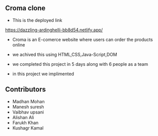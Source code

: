 ## Croma clone

- This is the deployed link

https://dazzling-ardinghelli-bb8d54.netlify.app/

- Croma is an E-comerce website where users can order the products online

- we achived this using HTML,CSS,Java-Script,DOM

- we completed this project in 5 days along with 6 people as a team

- in this project we implimented 

## Contributors

- Madhan Mohan
- Manesh suresh
- Vaibhav upsani
- Alishan Ali
- Farukh Khan
- Kushagr Kamal
